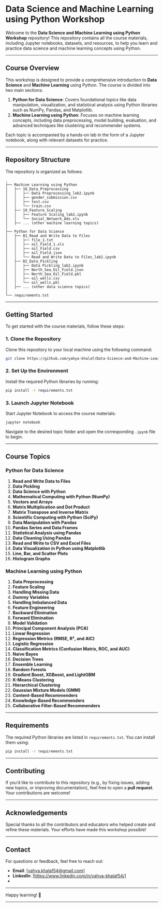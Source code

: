 # Data Science and Machine Learning using Python Workshop

Welcome to the **Data Science and Machine Learning using Python Workshop** repository! This repository contains all the course materials, including Jupyter notebooks, datasets, and resources, to help you learn and practice data science and machine learning concepts using Python.

---

## **Course Overview**
This workshop is designed to provide a comprehensive introduction to **Data Science** and **Machine Learning** using Python. The course is divided into two main sections:

1. **Python for Data Science**: Covers foundational topics like data manipulation, visualization, and statistical analysis using Python libraries such as NumPy, Pandas, and Matplotlib.
2. **Machine Learning using Python**: Focuses on machine learning concepts, including data preprocessing, model building, evaluation, and advanced techniques like clustering and recommender systems.

Each topic is accompanied by a hands-on lab in the form of a Jupyter notebook, along with relevant datasets for practice.

---

## **Repository Structure**
The repository is organized as follows:

```
.
├── Machine Learning using Python
│   ├── 18_Data_Preprocessing
│   │   ├── Data Preprocessing_lab2.ipynb
│   │   ├── gender_submission.csv
│   │   ├── test.csv
│   │   └── train.csv
│   ├── 19_Feature_Scaling
│   │   ├── Feature Scaling_lab2.ipynb
│   │   └── Social_Network_Ads.xls
│   ├── ... (other machine learning topics)
│
├── Python for Data Science
│   ├── 01_Read and Write Data to Files
│   │   ├── file_1.txt
│   │   ├── oil_Field_1.xls
│   │   ├── oil_Field.csv
│   │   ├── oil_Field.json
│   │   └── Read and Write Data to Files_lab2.ipynb
│   ├── 02_Data_Pickling
│   │   ├── Data Pickling_lab2.ipynb
│   │   ├── North_Sea_Oil_Field.json
│   │   ├── North_Sea_Oil_Field.pkl
│   │   ├── oil_wells.csv
│   │   └── oil_wells.pkl
│   ├── ... (other data science topics)
│
└── requirements.txt
```

---

## **Getting Started**
To get started with the course materials, follow these steps:

### **1. Clone the Repository**
Clone this repository to your local machine using the following command:
```bash
git clone https://github.com/yahya-khalaf/Data-Science-and-Machine-Learning-using-Python-Workshop.git
```

### **2. Set Up the Environment**
Install the required Python libraries by running:
```bash
pip install -r requirements.txt
```

### **3. Launch Jupyter Notebook**
Start Jupyter Notebook to access the course materials:
```bash
jupyter notebook
```

Navigate to the desired topic folder and open the corresponding `.ipynb` file to begin.

---

## **Course Topics**
### **Python for Data Science**
1. **Read and Write Data to Files**
2. **Data Pickling**
3. **Data Science with Python**
4. **Mathematical Computing with Python (NumPy)**
5. **Vectors and Arrays**
6. **Matrix Multiplication and Dot Product**
7. **Matrix Transpose and Inverse Matrix**
8. **Scientific Computing with Python (SciPy)**
9. **Data Manipulation with Pandas**
10. **Pandas Series and Data Frames**
11. **Statistical Analysis using Pandas**
12. **Data Cleaning Using Pandas**
13. **Read and Write to CSV and Excel Files**
14. **Data Visualization in Python using Matplotlib**
15. **Line, Bar, and Scatter Plots**
16. **Histogram Graphs**

### **Machine Learning using Python**
1. **Data Preprocessing**
2. **Feature Scaling**
3. **Handling Missing Data**
4. **Dummy Variables**
5. **Handling Imbalanced Data**
6. **Feature Engineering**
7. **Backward Elimination**
8. **Forward Elimination**
9. **Model Validation**
10. **Principal Component Analysis (PCA)**
11. **Linear Regression**
12. **Regression Metrics (RMSE, R², and AIC)**
13. **Logistic Regression**
14. **Classification Metrics (Confusion Matrix, ROC, and AUC)**
15. **Naive Bayes**
16. **Decision Trees**
17. **Ensemble Learning**
18. **Random Forests**
19. **Gradient Boost, XGBoost, and LightGBM**
20. **K-Means Clustering**
21. **Hierarchical Clustering**
22. **Gaussian Mixture Models (GMM)**
23. **Content-Based Recommenders**
24. **Knowledge-Based Recommenders**
25. **Collaborative Filter-Based Recommenders**

---

## **Requirements**
The required Python libraries are listed in `requirements.txt`. You can install them using:
```bash
pip install -r requirements.txt
```

---

## **Contributing**
If you’d like to contribute to this repository (e.g., by fixing issues, adding new topics, or improving documentation), feel free to open a **pull request**. Your contributions are welcome!

---

## **Acknowledgements**
Special thanks to all the contributors and educators who helped create and refine these materials. Your efforts have made this workshop possible!

---

## **Contact**
For questions or feedback, feel free to reach out:
- **Email**: [yahya.khalaf54@gmail.com]
- **LinkedIn**: [https://www.linkedin.com/in/yahya-khalaf54/]
- 
---

Happy learning! 🚀

---
